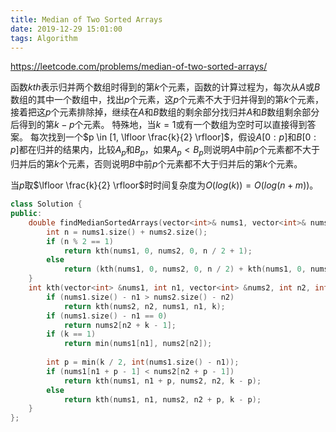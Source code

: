 ```yaml
---
title: Median of Two Sorted Arrays
date: 2019-12-29 15:01:00
tags: Algorithm
---
```


https://leetcode.com/problems/median-of-two-sorted-arrays/

函数$kth$表示归并两个数组时得到的第$k$个元素，函数的计算过程为，每次从$A$或$B$数组的其中一个数组中，找出$p$个元素，这$p$个元素不大于归并得到的第$k$个元素，接着把这$p$个元素排除掉，继续在$A$和$B$数组的剩余部分找归并$A$和$B$数组剩余部分后得到的第$k-p$个元素。
特殊地，当$k=1$或有一个数组为空时可以直接得到答案。
每次找到一个$p \in [1, \lfloor \frac{k}{2} \rfloor]$，假设$A[0:p]$和$B[0:p]$都在归并的结果内，比较$A_p$和$B_p$，如果$A_p < B_p$则说明$A$中前$p$个元素都不大于归并后的第$k$个元素，否则说明$B$中前$p$个元素都不大于归并后的第$k$个元素。

当$p$取$\lfloor \frac{k}{2} \rfloor$时时间复杂度为$O(log(k)) = O(log(n + m))$。

```cpp
class Solution {
public:
    double findMedianSortedArrays(vector<int>& nums1, vector<int>& nums2) {
        int n = nums1.size() + nums2.size();
        if (n % 2 == 1)
            return kth(nums1, 0, nums2, 0, n / 2 + 1);
        else
            return (kth(nums1, 0, nums2, 0, n / 2) + kth(nums1, 0, nums2, 0, n / 2 + 1)) / 2.0;
    }
    int kth(vector<int> &nums1, int n1, vector<int> &nums2, int n2, int k) {
        if (nums1.size() - n1 > nums2.size() - n2)
            return kth(nums2, n2, nums1, n1, k);
        if (nums1.size() - n1 == 0)
            return nums2[n2 + k - 1];
        if (k == 1)
            return min(nums1[n1], nums2[n2]);
        
        int p = min(k / 2, int(nums1.size() - n1));
        if (nums1[n1 + p - 1] < nums2[n2 + p - 1])
            return kth(nums1, n1 + p, nums2, n2, k - p);
        else
            return kth(nums1, n1, nums2, n2 + p, k - p);
    }
};
```